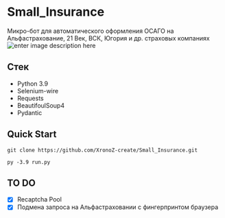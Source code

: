 
# Small_Insurance
Микро-бот для автоматического оформления ОСАГО на Альфастрахование, 21 Век, ВСК, Югория и др. страховых компаниях
![enter image description here](https://user-images.githubusercontent.com/70958549/174346665-dfbb770c-24ee-420c-8c5b-22e32d13b2c0.png)
## Стек

 - Python 3.9
 - Selenium-wire
 - Requests
 - BeautifoulSoup4
 - Pydantic

## Quick Start
```
git clone https://github.com/XronoZ-create/Small_Insurance.git

py -3.9 run.py
```

## TO DO

 - [x] Recaptcha Pool
 - [x] Подмена запроса на Альфастраховании с фингерпринтом браузера
